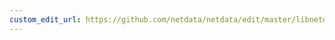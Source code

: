 ```yaml
---
custom_edit_url: https://github.com/netdata/netdata/edit/master/libnetdata/statistical/README.md
---
```



